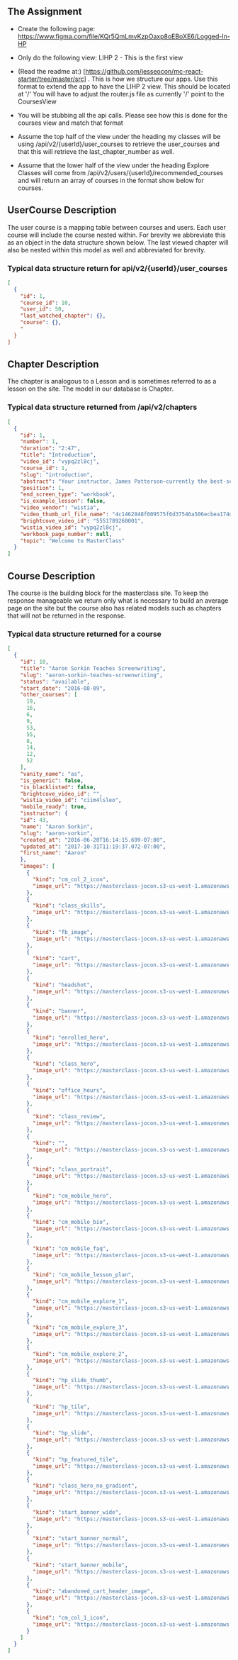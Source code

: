 ## The Assignment
* Create the following page: https://www.figma.com/file/KQr5QmLmvKzpOaxp8oEBoXE6/Logged-In-HP
* Only do the following view: LIHP 2 - This is the first view
* (Read the readme at:) [https://github.com/jesseocon/mc-react-starter/tree/master/src] . This is how we structure our apps. Use this format to extend the app to have the LIHP 2 view. This should be located at '/' You will have to adjust the router.js file as currently '/' point to the CoursesView

* You will be stubbing all the api calls. Please see how this is done for the courses view and match that format
* Assume the top half of the view under the heading my classes will be using /api/v2/{userId}/user_courses to retrieve the user_courses and that this will retrieve the last_chapter_number as well. 
* Assume that the lower half of the view under the heading Explore Classes will come from /api/v2/users/{userId}/recommended_courses and will return an array of courses in the format show below for courses.

## UserCourse Description
The user course is a mapping table between courses and users. Each user course will include the course nested within. For brevity we abbreviate this as an object in the data structure shown below. The last viewed chapter will also be nested within this model as well and abbreviated for brevity.
### Typical data structure return for api/v2/{userId}/user_courses
```json
[
  {
    "id": 1,
    "course_id": 10,
    "user_id": 50,
    "last_watched_chapter": {},
    "course": {},
    "
  }
]
```

## Chapter Description
The chapter is analogous to a Lesson and is sometimes referred to as a lesson on the site. The model in our database is Chapter.

### Typical data structure returned from /api/v2/chapters
```json
[
  {
    "id": 1,
    "number": 1,
    "duration": "2:47",
    "title": "Introduction",
    "video_id": "vypq2zl8cj",
    "course_id": 1,
    "slug": "introduction",
    "abstract": "Your instructor, James Patterson—currently the best-selling author in the world—lets you know what he has planned for your class and what you'll need to learn to start writing your own best-sellers.",
    "position": 1,
    "end_screen_type": "workbook",
    "is_example_lesson": false,
    "video_vendor": "wistia",
    "video_thumb_url_file_name": "4c1462848f009575f6d37546a506ecbea174d7df.jpg",
    "brightcove_video_id": "5551789260001",
    "wistia_video_id": "vypq2zl8cj",
    "workbook_page_number": null,
    "topic": "Welcome to MasterClass"
  }
]
```

## Course Description
The course is the building block for the masterclass site. To keep the response manageable we return only what is necessary to build an average page on the site but the course also has related models such as chapters that will not be returned in the response.

### Typical data structure returned for a course
```json
[
  {
    "id": 10,
    "title": "Aaron Sorkin Teaches Screenwriting",
    "slug": "aaron-sorkin-teaches-screenwriting",
    "status": "available",
    "start_date": "2016-08-09",
    "other_courses": [
      19,
      16,
      6,
      9,
      53,
      55,
      8,
      14,
      12,
      52
    ],
    "vanity_name": "as",
    "is_generic": false,
    "is_blacklisted": false,
    "brightcove_video_id": "",
    "wistia_video_id": "ciim4lsleo",
    "mobile_ready": true,
    "instructor": {
    "id": 43,
    "name": "Aaron Sorkin",
    "slug": "aaron-sorkin",
    "created_at": "2016-06-20T16:14:15.699-07:00",
    "updated_at": "2017-10-31T11:19:37.072-07:00",
    "first_name": "Aaron"
    },
    "images": [
      {
        "kind": "cm_col_2_icon",
        "image_url": "https://masterclass-jocon.s3-us-west-1.amazonaws.com/images/278/original/1466552318-icons-stats-jp-2.svg?1466552318"
      },
      {
        "kind": "class_skills",
        "image_url": "https://masterclass-jocon.s3-us-west-1.amazonaws.com/images/280/original/1466552318-AS_class_skills_V1_A.jpg?1466552318"
      },
      {
        "kind": "fb_image",
        "image_url": "https://masterclass-jocon.s3-us-west-1.amazonaws.com/images/281/original/1466552318-AS_FBOG_V1_A.jpg?1466552318"
      },
      {
        "kind": "cart",
        "image_url": "https://masterclass-jocon.s3-us-west-1.amazonaws.com/images/282/original/1466552319-AS-cart_V1_B.jpg?1466552319"
      },
      {
        "kind": "headshot",
        "image_url": "https://masterclass-jocon.s3-us-west-1.amazonaws.com/images/285/original/1466552319-AS_Headshot_V1_B.jpg?1466552319"
      },
      {
        "kind": "banner",
        "image_url": "https://masterclass-jocon.s3-us-west-1.amazonaws.com/images/286/original/1466552319-AS-banner-V1_B.jpg?1466552319"
      },
      {
        "kind": "enrolled_hero",
        "image_url": "https://masterclass-jocon.s3-us-west-1.amazonaws.com/images/294/original/1491419067-AS_EnrolledHero_V6.jpg?1491419067"
      },
      {
        "kind": "class_hero",
        "image_url": "https://masterclass-jocon.s3-us-west-1.amazonaws.com/images/283/original/1466562962-AS_class_hero_V2_A_%282%29.jpg?1466562962"
      },
      {
        "kind": "office_hours",
        "image_url": "https://masterclass-jocon.s3-us-west-1.amazonaws.com/images/295/original/1469211897-AS_OfficeHours_V1_A.jpg?1469211897"
      },
      {
        "kind": "class_review",
        "image_url": "https://masterclass-jocon.s3-us-west-1.amazonaws.com/images/296/original/1469218979-AS-class_review_V1_B.jpg?1469218979"
      },
      {
        "kind": "",
        "image_url": "https://masterclass-jocon.s3-us-west-1.amazonaws.com/images/279/original/1466552318-AS-TW-OG.jpg?1466552318"
      },
      {
        "kind": "class_portrait",
        "image_url": "https://masterclass-jocon.s3-us-west-1.amazonaws.com/images/287/original/1492119620-AS_ClassPortrait_Final.jpg?1492119620"
      },
      {
        "kind": "cm_mobile_hero",
        "image_url": "https://masterclass-jocon.s3-us-west-1.amazonaws.com/images/315/original/1476475309-1475016518-as-hero.jpg?1476475309"
      },
      {
        "kind": "cm_mobile_bio",
        "image_url": "https://masterclass-jocon.s3-us-west-1.amazonaws.com/images/316/original/1476475309-1475016518-about-as.jpg?1476475309"
      },
      {
        "kind": "cm_mobile_faq",
        "image_url": "https://masterclass-jocon.s3-us-west-1.amazonaws.com/images/317/original/1476475439-1475016518-faq-header.jpg?1476475439"
      },
      {
        "kind": "cm_mobile_lesson_plan",
        "image_url": "https://masterclass-jocon.s3-us-west-1.amazonaws.com/images/318/original/1476475440-1475016665-lp-header.jpg?1476475440"
      },
      {
        "kind": "cm_mobile_explore_1",
        "image_url": "https://masterclass-jocon.s3-us-west-1.amazonaws.com/images/319/original/1476475440-1475016665-office-hours.jpg?1476475440"
      },
      {
        "kind": "cm_mobile_explore_3",
        "image_url": "https://masterclass-jocon.s3-us-west-1.amazonaws.com/images/320/original/1476475440-1475016665-workbook.jpg?1476475440"
      },
      {
        "kind": "cm_mobile_explore_2",
        "image_url": "https://masterclass-jocon.s3-us-west-1.amazonaws.com/images/321/original/1476475440-1475016665-community.jpg?1476475440"
      },
      {
        "kind": "hp_slide_thumb",
        "image_url": "https://masterclass-jocon.s3-us-west-1.amazonaws.com/images/329/original/1477793784-as-tile.jpg?1477793784"
      },
      {
        "kind": "hp_tile",
        "image_url": "https://masterclass-jocon.s3-us-west-1.amazonaws.com/images/330/original/1477793784-class-as.jpg?1477793784"
      },
      {
        "kind": "hp_slide",
        "image_url": "https://masterclass-jocon.s3-us-west-1.amazonaws.com/images/328/original/1495557720-hero-as-v3.jpg?1495557720"
      },
      {
        "kind": "hp_featured_tile",
        "image_url": "https://masterclass-jocon.s3-us-west-1.amazonaws.com/images/498/original/1489514339-AS_FeaturedImage_V1_A.jpg?1489514339"
      },
      {
        "kind": "class_hero_no_gradient",
        "image_url": "https://masterclass-jocon.s3-us-west-1.amazonaws.com/images/564/original/1489515043-AS_CM_Hero_V1_A.jpg?1489515043"
      },
      {
        "kind": "start_banner_wide",
        "image_url": "https://masterclass-jocon.s3-us-west-1.amazonaws.com/images/723/original/1498095173-MasterClass-Class-Overview-Hero-AS-Desktop.jpg?1498095173"
      },
      {
        "kind": "start_banner_normal",
        "image_url": "https://masterclass-jocon.s3-us-west-1.amazonaws.com/images/724/original/1498095174-MasterClass-Class-Overview-Hero-AS-Tablet.jpg?1498095174"
      },
      {
        "kind": "start_banner_mobile",
        "image_url": "https://masterclass-jocon.s3-us-west-1.amazonaws.com/images/725/original/1498095174-MasterClass-Class-Overview-Hero-AS-Mobile.jpg?1498095174"
      },
      {
        "kind": "abandoned_cart_header_image",
        "image_url": "https://masterclass-jocon.s3-us-west-1.amazonaws.com/images/840/original/1506990363-AS-9f56b3d4-4040-4437-a5a1-c63ef627e713.jpg?1506990363"
      },
      {
        "kind": "cm_col_1_icon",
        "image_url": "https://masterclass-jocon.s3-us-west-1.amazonaws.com/images/277/original/1466552318-icons-stats-dh-1.svg?1466552318"
      }
    ]
  }
]
```
